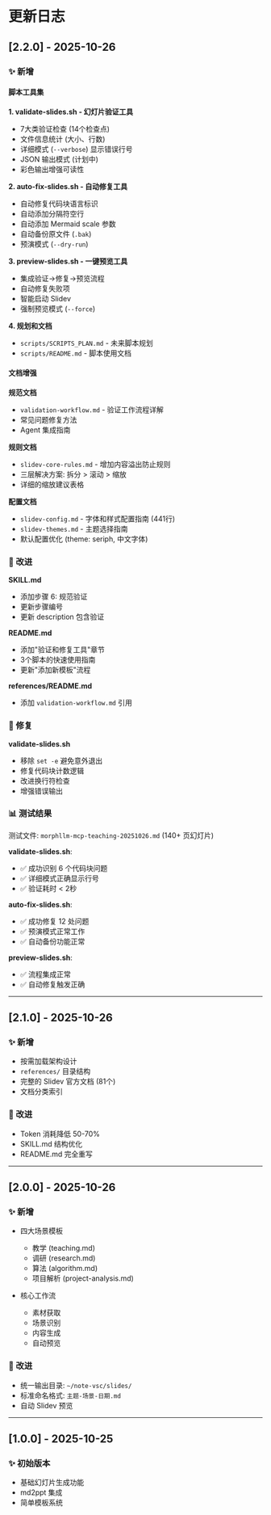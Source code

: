 # 更新日志

## [2.2.0] - 2025-10-26

### ✨ 新增

#### 脚本工具集

**1. validate-slides.sh - 幻灯片验证工具**
- 7大类验证检查 (14个检查点)
- 文件信息统计 (大小、行数)
- 详细模式 (`--verbose`) 显示错误行号
- JSON 输出模式 (计划中)
- 彩色输出增强可读性

**2. auto-fix-slides.sh - 自动修复工具**
- 自动修复代码块语言标识
- 自动添加分隔符空行
- 自动添加 Mermaid scale 参数
- 自动备份原文件 (`.bak`)
- 预演模式 (`--dry-run`)

**3. preview-slides.sh - 一键预览工具**
- 集成验证→修复→预览流程
- 自动修复失败项
- 智能启动 Slidev
- 强制预览模式 (`--force`)

**4. 规划和文档**
- `scripts/SCRIPTS_PLAN.md` - 未来脚本规划
- `scripts/README.md` - 脚本使用文档

#### 文档增强

**规范文档**
- `validation-workflow.md` - 验证工作流程详解
- 常见问题修复方法
- Agent 集成指南

**规则文档**
- `slidev-core-rules.md` - 增加内容溢出防止规则
- 三层解决方案: 拆分 > 滚动 > 缩放
- 详细的缩放建议表格

**配置文档**
- `slidev-config.md` - 字体和样式配置指南 (441行)
- `slidev-themes.md` - 主题选择指南
- 默认配置优化 (theme: seriph, 中文字体)

### 🔧 改进

**SKILL.md**
- 添加步骤 6: 规范验证
- 更新步骤编号
- 更新 description 包含验证

**README.md**
- 添加"验证和修复工具"章节
- 3个脚本的快速使用指南
- 更新"添加新模板"流程

**references/README.md**
- 添加 `validation-workflow.md` 引用

### 🐛 修复

**validate-slides.sh**
- 移除 `set -e` 避免意外退出
- 修复代码块计数逻辑
- 改进换行符检查
- 增强错误输出

### 📊 测试结果

测试文件: `morphllm-mcp-teaching-20251026.md` (140+ 页幻灯片)

**validate-slides.sh**:
- ✅ 成功识别 6 个代码块问题
- ✅ 详细模式正确显示行号
- ✅ 验证耗时 < 2秒

**auto-fix-slides.sh**:
- ✅ 成功修复 12 处问题
- ✅ 预演模式正常工作
- ✅ 自动备份功能正常

**preview-slides.sh**:
- ✅ 流程集成正常
- ✅ 自动修复触发正确

---

## [2.1.0] - 2025-10-26

### ✨ 新增

- 按需加载架构设计
- `references/` 目录结构
- 完整的 Slidev 官方文档 (81个)
- 文档分类索引

### 🔧 改进

- Token 消耗降低 50-70%
- SKILL.md 结构优化
- README.md 完全重写

---

## [2.0.0] - 2025-10-26

### ✨ 新增

- 四大场景模板
  - 教学 (teaching.md)
  - 调研 (research.md)
  - 算法 (algorithm.md)
  - 项目解析 (project-analysis.md)

- 核心工作流
  - 素材获取
  - 场景识别
  - 内容生成
  - 自动预览

### 🔧 改进

- 统一输出目录: `~/note-vsc/slides/`
- 标准命名格式: `主题-场景-日期.md`
- 自动 Slidev 预览

---

## [1.0.0] - 2025-10-25

### ✨ 初始版本

- 基础幻灯片生成功能
- md2ppt 集成
- 简单模板系统
